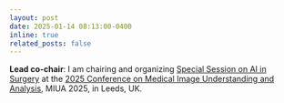 ```yaml
---
layout: post
date: 2025-01-14 08:13:00-0400
inline: true
related_posts: false
---
```


**Lead co-chair**: I am chairing and organizing [Special Session on AI in Surgery](https://hazratali.github.io/aisur/) at the [2025 Conference on Medical Image Understanding and Analysis](https://conferences.leeds.ac.uk/miua/), MIUA 2025, in Leeds, UK.